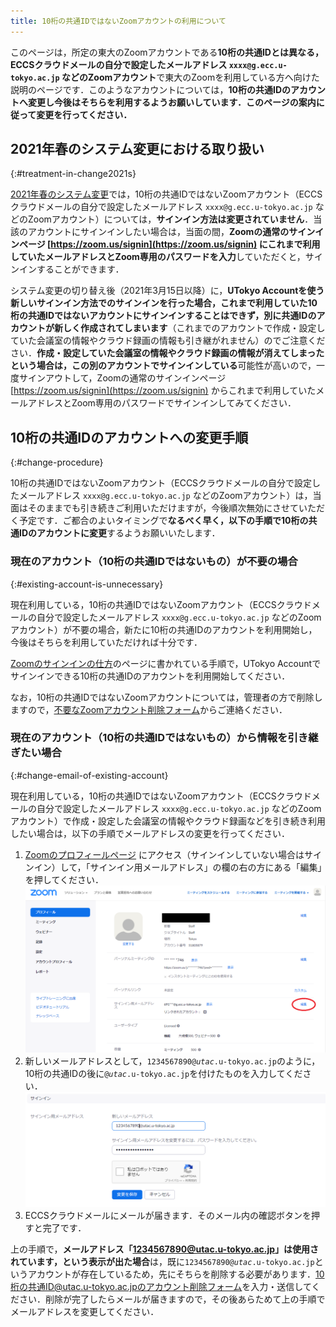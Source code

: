 ```yaml
---
title: 10桁の共通IDではないZoomアカウントの利用について
---
```


このページは，所定の東大のZoomアカウントである**10桁の共通IDとは異なる，ECCSクラウドメールの自分で設定したメールアドレス `xxxx@g.ecc.u-tokyo.ac.jp` などのZoomアカウント**で東大のZoomを利用している方へ向けた説明のページです．このようなアカウントについては，**10桁の共通IDのアカウントへ変更し今後はそちらを利用するようお願いしています．このページの案内に従って変更を行ってください．**

## 2021年春のシステム変更における取り扱い
{:#treatment-in-change2021s}

[2021年春のシステム変更](/change2021s/)では，10桁の共通IDではないZoomアカウント（ECCSクラウドメールの自分で設定したメールアドレス `xxxx@g.ecc.u-tokyo.ac.jp` などのZoomアカウント）については，**サインイン方法は変更されていません**．当該のアカウントにサインインしたい場合は，当面の間，**Zoomの通常のサインインページ [https://zoom.us/signin](https://zoom.us/signin) にこれまで利用していたメールアドレスとZoom専用のパスワードを入力**していただくと，サインインすることができます．

システム変更の切り替え後（2021年3月15日以降）に，**UTokyo Accountを使う新しいサインイン方法でのサインインを行った場合，これまで利用していた10桁の共通IDではないアカウントにサインインすることはできず，別に共通IDのアカウントが新しく作成されてしまいます**（これまでのアカウントで作成・設定していた会議室の情報やクラウド録画の情報も引き継がれません）のでご注意ください．**作成・設定していた会議室の情報やクラウド録画の情報が消えてしまったという場合は，この別のアカウントでサインインしている**可能性が高いので，一度サインアウトして，Zoomの通常のサインインページ [https://zoom.us/signin](https://zoom.us/signin) からこれまで利用していたメールアドレスとZoom専用のパスワードでサインインしてみてください．

## 10桁の共通IDのアカウントへの変更手順
{:#change-procedure}

10桁の共通IDではないZoomアカウント（ECCSクラウドメールの自分で設定したメールアドレス `xxxx@g.ecc.u-tokyo.ac.jp` などのZoomアカウント）は，当面はそのままでも引き続きご利用いただけますが，今後順次無効にさせていただく予定です．ご都合のよいタイミングで**なるべく早く，以下の手順で10桁の共通IDのアカウントに変更**するようお願いいたします．

### 現在のアカウント（10桁の共通IDではないもの）が不要の場合
{:#existing-account-is-unnecessary}

現在利用している，10桁の共通IDではないZoomアカウント（ECCSクラウドメールの自分で設定したメールアドレス `xxxx@g.ecc.u-tokyo.ac.jp` などのZoomアカウント）が不要の場合，新たに10桁の共通IDのアカウントを利用開始し，今後はそちらを利用していただければ十分です．

[Zoomのサインインの仕方](/zoom/zoom_signin)のページに書かれている手順で，UTokyo Accountでサインインできる10桁の共通IDのアカウントを利用開始してください．

なお，10桁の共通IDではないZoomアカウントについては，管理者の方で削除しますので，[不要なZoomアカウント削除フォーム](https://forms.office.com/Pages/ResponsePage.aspx?id=T6978HAr10eaAgh1yvlMhHUY5ws7h1xGr9koV-KGC8RUNTBGSjJPN0ZWN0RIVFI2TVZZODZNT0xRRy4u)からご連絡ください．

### 現在のアカウント（10桁の共通IDではないもの）から情報を引き継ぎたい場合
{:#change-email-of-existing-account}

現在利用している，10桁の共通IDではないZoomアカウント（ECCSクラウドメールの自分で設定したメールアドレス `xxxx@g.ecc.u-tokyo.ac.jp` などのZoomアカウント）で作成・設定した会議室の情報やクラウド録画などを引き続き利用したい場合は，以下の手順でメールアドレスの変更を行ってください．

1. [Zoomのプロフィールページ](https://zoom.us/profile) にアクセス（サインインしていない場合はサインイン）して，「サインイン用メールアドレス」の欄の右の方にある「編集」を押してください．<br>
![](image/zoom-signinaddress.png)
1. 新しいメールアドレスとして，<code>1234567890@<em>utac</em>.u-tokyo.ac.jp</code>のように，10桁の共通IDの後に<code>@<em>utac</em>.u-tokyo.ac.jp</code>を付けたものを入力してください．<br>
![](image/zoom_address_confirm.png)
1. ECCSクラウドメールにメールが届きます．そのメール内の確認ボタンを押すと完了です．

上の手順で，**メールアドレス「1234567890@utac.u-tokyo.ac.jp」は使用されています，という表示が出た場合**は，既に<code>1234567890@<em>utac</em>.u-tokyo.ac.jp</code>というアカウントが存在しているため，先にそちらを削除する必要があります．[10桁の共通ID@utac.u-tokyo.ac.jpのアカウント削除フォーム](https://forms.office.com/Pages/ResponsePage.aspx?id=T6978HAr10eaAgh1yvlMhHUY5ws7h1xGr9koV-KGC8RUOUJaRDVGUEdDVERDNVozSUw1WEJTSE9ONi4u)を入力・送信してください．削除が完了したらメールが届きますので，その後あらためて上の手順でメールアドレスを変更してください．
